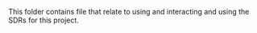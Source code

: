 This folder contains file that relate to using and interacting and using the SDRs for this project. 
